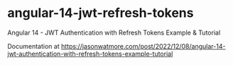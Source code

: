 # angular-14-jwt-refresh-tokens

Angular 14 - JWT Authentication with Refresh Tokens Example & Tutorial

Documentation at https://jasonwatmore.com/post/2022/12/08/angular-14-jwt-authentication-with-refresh-tokens-example-tutorial
